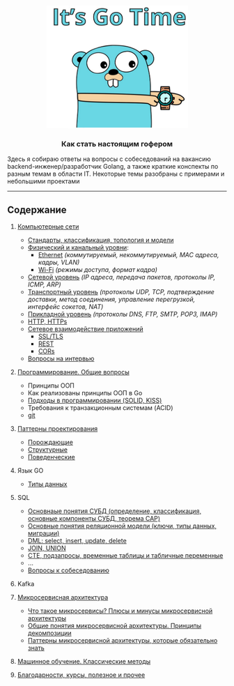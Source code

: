 <div align="center">
  <img width="325" height="281" src="misc/gopher.png">
  <h3>Как стать настоящим гофером</h3>
</div>

Здесь я собираю ответы на вопросы с собеседований на вакансию backend-инженер/разработчик Golang, а также
краткие конспекты по разным темам в области IT. Некоторые темы разобраны с примерами и небольшими проектами

---

## Содержание

1. [Компьютерные сети](networking/part_1.md)
    - [Стандарты, классификация, топология и модели](networking/part_1.md)
    - [Физический и канальный уровни](networking/part_2.md):
        - [Ethernet](networking/part_3.md) _(коммутируемый, некоммутируемый, MAC адреса, кадры, VLAN)_
        - [Wi-Fi](networking/part_4.md) _(режимы доступа, формат кадра)_
    - [Сетевой уровень](networking/part_5.md) _(IP адреса, передача пакетов, протоколы IP, ICMP, ARP)_
    - [Транспортный уровень](networking/part_7.md) _(протоколы UDP, TCP, подтверждение доставки, метод соединения,
      управление перегрузкой, интерфейс сокетов, NAT)_
    - [Прикладной уровень](networking/part_8.md) _(протоколы DNS, FTP, SMTP, POP3, IMAP)_
    - [HTTP, HTTPs](networking/part_9.md)
    - [Сетевое взаимодействие приложений](networking/part_10.md)
        - [SSL/TLS](networking/part_11.md)
        - [REST](networking/part_10.md#rest)
        - [CORs](networking/part_10.md#что-такое-cors)
    - [Вопросы на интервью](networking/part_x.md)

2. [Программирование. Общие вопросы](prog/part_1.md)
    - Принципы ООП
    - Как реализованы принципы ООП в Go
    - [Подходы в программировании (SOLID, KISS)](prog/part_1.md#Подходы-в-программировании)
    - Требования к транзакционным системам (ACID)
    - [git](git/part_1.md)

3. [Паттерны проектирования](https://github.com/sxexesx/learn-backend/blob/main/patterns/about.md)
    - [Порождающие](patterns/part_1.md)
    - [Структурные]()
    - [Поведенческие]()

4. Язык GO
   - [Типы данных]()

5. SQL
    - [Основнаые понятия СУБД (определение, классификация, основные компоненты СУБД, теорема CAP)](db/part_1.md)
    - [Основные понятия реляционной модели (ключи, типы данных, миграции)](db/part_2.md)
    - [DML: select, insert, update, delete](db/part_3.md)
    - [JOIN, UNION](db/part_4.md)
    - [CTE, подзапросы, временные таблицы и табличные переменные](db/part_5.md)
    - ...
    - [Вопросы к собеседованию](db/part_x.md)

6. Kafka

7. [Микросервисная архитектура](microsvc/common.md)
    - [Что такое микросервисы? Плюсы и минусы микросервисной архитектуры](microsvc/about.md)
    - [Общие понятия микросервисной архитектуры. Принципы декомпозиции](microsvc/decomposition.md)
    - [Паттерны микросервисной архитектуры, которые обязательно знать](microsvc/most_known.md)

8. [Машинное обучение. Классические методы]()

10. [Благодарности, курсы, полезное и прочее](misc/acknowledgements.md)
